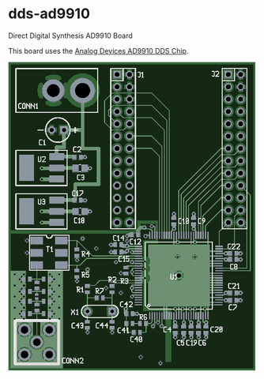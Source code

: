 # dds-ad9910
Direct Digital Synthesis AD9910 Board

This board uses the [Analog Devices AD9910 DDS Chip](http://www.analog.com/en/products/rf-microwave/direct-digital-synthesis/ad9910.html "AD9910 Homepage").

![alt text](/board/dds-ad9910-pcb-top.png "DDS AD9910 board top layer")

